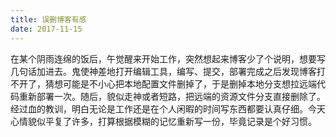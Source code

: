 ```yaml
---
title: 误删博客有感
date: 2017-11-15
---
```

在某个阴雨连绵的饭后，午觉醒来开始工作，突然想起来博客少了个说明，想要写几句话加进去。鬼使神差地打开编辑工具，编写、提交，部署完成之后发现博客打不开了，猜想可能是不小心把本地配置文件删掉了，于是删掉本地分支想拉远端代码重新部署一次。随后，貌似走神或者短路，把远端的资源文件分支直接删除了。经过血的教训，明白无论是工作还是在个人闲暇的时间写东西都要认真仔细。今天心情貌似平复了许多，打算根据模糊的记忆重新写一份，毕竟记录是个好习惯。
